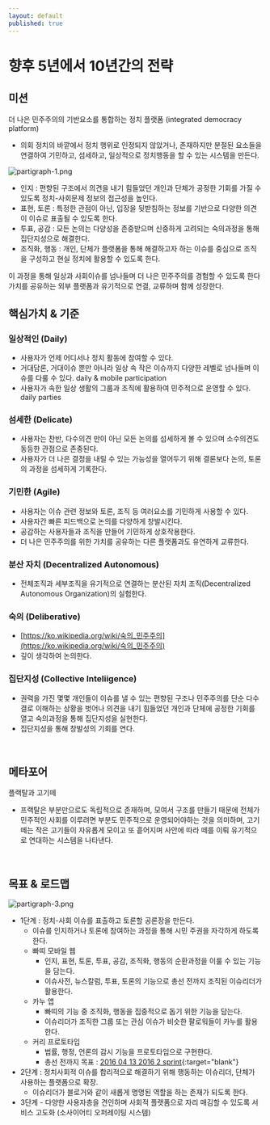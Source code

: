 ```yaml
---
layout: default
published: true
---
```







# 향후 5년에서 10년간의 전략

## 미션

더 나은 민주주의의 기반요소를 통합하는 정치 플랫폼 (integrated democracy platform)

* 의회 정치의 바깥에서 정치 행위로 인정되지 않았거나, 존재하지만 분절된 요소들을 연결하여 기민하고, 섬세하고, 일상적으로 정치행동을 할 수 있는 시스템을 만든다.

![partigraph-1.png]({{site.baseurl}}/media/partigraph-1.png)

* 인지 : 편향된 구조에서 의견을 내기 힘들었던 개인과 단체가 공정한 기회를 가질 수 있도록 정치-사회문제 정보의 접근성을 높인다.
* 표현, 토론 : 특정한 관점이 아닌, 입장을 뒷받침하는 정보를 기반으로 다양한 의견이 이슈로 표출될 수 있도록 한다.
* 투표, 공감 : 모든 논의는 다양성을 존중받으며 신중하게 고려되는 숙의과정을 통해 집단지성으로 해결한다.
* 조직화, 행동 : 개인, 단체가 플랫폼을 통해 해결하고자 하는 이슈를 중심으로 조직을 구성하고 현실 정치에 활용할 수 있도록 한다.

이 과정을 통해 일상과 사회이슈를 넘나들며 더 나은 민주주의를 경험할 수 있도록 한다
가치를 공유하는 외부 플랫폼과 유기적으로 연결, 교류하며 함께 성장한다.


## 핵심가치 & 기준

### 일상적인 (Daily)

* 사용자가 언제 어디서나 정치 활동에 참여할 수 있다.
* 거대담론, 거대이슈 뿐만 아니라 일상 속 작은 이슈까지 다양한 레벨로 넘나들며 이슈를 다룰 수 있다. daily & mobile participation
* 사용자가 속한 일상 생활의 그룹과 조직에 활용하여 민주적으로 운영할 수 있다. daily parties

### 섬세한 (Delicate)

* 사용자는 찬반, 다수의견 만이 아닌 모든 논의를 섬세하게 볼 수 있으며 소수의견도 동등한 관점으로 존중된다.
* 사용자가 더 나은 결정을 내릴 수 있는 가능성을 열어두기 위해 결론보다 논의, 토론의 과정을 섬세하게 기록한다.

### 기민한 (Agile)

* 사용자는 이슈 관련 정보와 토론, 조직 등 여러요소를 기민하게 사용할 수 있다.
* 사용자간 빠른 피드백으로 논의를 다양하게 창발시킨다.
* 공감하는 사용자들과 조직을 만들어 기민하게 상호작용한다.
* 더 나은 민주주의를 위한 가치를 공유하는 다른 플랫폼과도 유연하게 교류한다.

### 분산 자치 (Decentralized Autonomous)

* 전체조직과 세부조직을 유기적으로 연결하는 분산된 자치 조직(Decentralized Autonomous Organization)의 실험한다.

### 숙의 (Deliberative)

* [https://ko.wikipedia.org/wiki/숙의_민주주의](https://ko.wikipedia.org/wiki/숙의_민주주의)
* 깊이 생각하여 논의한다.

### 집단지성 (Collective Inteliigence)

* 권력을 가진 몇몇 개인들이 이슈를 낼 수 있는 편향된 구조나 민주주의를 단순 다수결로 이해하는 상황을 벗어나 의견을 내기 힘들었던 개인과 단체에 공정한 기회를 열고 숙의과정을 통해 집단지성을 실현한다.
* 집단지성을 통해 창발성의 기회를 연다.

&nbsp;

## 메타포어

플랙탈과 고기떼

* 프랙탈은 부분만으로도 독립적으로 존재하며, 모여서 구조를 만들기 때문에 전체가 민주적인 사회를 이루려면 부분도 민주적으로 운영되어야하는 것을 의미하며, 고기떼는 작은 고기들이 자유롭게 모이고 또 흩어지며 사안에 따라 떼를 이뤄 유기적으로 연대하는 시스템을 나타낸다.

&nbsp;

## 목표 & 로드맵

![partigraph-3.png]({{site.baseurl}}/media/partigraph-3.png)


* 1단계 : 정치-사회 이슈를 표출하고 토론할 공론장을 만든다.
  - 이슈를 인지하거나 토론에 참여하는 과정을 통해 시민 주권을 자각하게 하도록 한다.
  - 빠띠 모바일 웹
    * 인지, 표현, 토론, 투표, 공감, 조직화, 행동의 순환과정을 이룰 수 있는 기능을 담는다.
    * 이슈사전, 뉴스칼럼, 투표, 토론의 기능으로 총선 전까지 조직된 이슈리더가 활용한다.
  - 카누 앱
    * 빠띠의 기능 중 조직화, 행동을 집중적으로 돕기 위한 기능을 담는다.
    * 이슈리더가 조직한 그룹 또는 관심 이슈가 비슷한 팔로워들이 카누를 활용한다.
  - 커리 프로토타입
    * 법률, 행정, 언론의 감시 기능을 프로토타입으로 구현한다.
    * 총선 전까지 목표 : [2016 04 13 2016 2 sprint](https://parti-xyz.hackpad.com/2016-04-13-2016-2-sprint-znNSsgBrp20){:target="blank"}
* 2단계 : 정치사회적 이슈를 합리적으로 해결하기 위해 행동하는 이슈리더, 단체가 사용하는 플랫폼으로 확장.
  - 이슈리더가 블로거와 같이 새롭게 명명된 역할을 하는 존재가 되도록 한다.
* 3단계 - 다양한 사용자층을 견인하며 사회적 플랫폼으로 자리 매김할 수 있도록 서비스 고도화 (소사이어티 오퍼레이팅 시스템)

